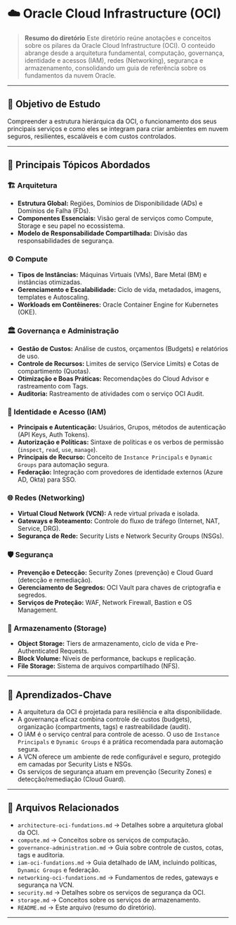 # ☁️ Oracle Cloud Infrastructure (OCI)

> **Resumo do diretório**
> Este diretório reúne anotações e conceitos sobre os pilares da Oracle Cloud Infrastructure (OCI). O conteúdo abrange desde a arquitetura fundamental, computação, governança, identidade e acessos (IAM), redes (Networking), segurança e armazenamento, consolidando um guia de referência sobre os fundamentos da nuvem Oracle.

---

## 🎯 **Objetivo de Estudo**
Compreender a estrutura hierárquica da OCI, o funcionamento dos seus principais serviços e como eles se integram para criar ambientes em nuvem seguros, resilientes, escaláveis e com custos controlados.

---

## 🧩 **Principais Tópicos Abordados**

### 🏗️ Arquitetura
- **Estrutura Global:** Regiões, Domínios de Disponibilidade (ADs) e Domínios de Falha (FDs).
- **Componentes Essenciais:** Visão geral de serviços como Compute, Storage e seu papel no ecossistema.
- **Modelo de Responsabilidade Compartilhada:** Divisão das responsabilidades de segurança.

### ⚙️ Compute
- **Tipos de Instâncias:** Máquinas Virtuais (VMs), Bare Metal (BM) e instâncias otimizadas.
- **Gerenciamento e Escalabilidade:** Ciclo de vida, metadados, imagens, templates e Autoscaling.
- **Workloads em Contêineres:** Oracle Container Engine for Kubernetes (OKE).

### 🏛️ Governança e Administração
- **Gestão de Custos:** Análise de custos, orçamentos (Budgets) e relatórios de uso.
- **Controle de Recursos:** Limites de serviço (Service Limits) e Cotas de compartimento (Quotas).
- **Otimização e Boas Práticas:** Recomendações do Cloud Advisor e rastreamento com Tags.
- **Auditoria:** Rastreamento de atividades com o serviço OCI Audit.

### 🔐 Identidade e Acesso (IAM)
- **Principais e Autenticação:** Usuários, Grupos, métodos de autenticação (API Keys, Auth Tokens).
- **Autorização e Políticas:** Sintaxe de políticas e os verbos de permissão (`inspect`, `read`, `use`, `manage`).
- **Principais de Recurso:** Conceito de `Instance Principals` e `Dynamic Groups` para automação segura.
- **Federação:** Integração com provedores de identidade externos (Azure AD, Okta) para SSO.

### 🌐 Redes (Networking)
- **Virtual Cloud Network (VCN):** A rede virtual privada e isolada.
- **Gateways e Roteamento:** Controle do fluxo de tráfego (Internet, NAT, Service, DRG).
- **Segurança de Rede:** Security Lists e Network Security Groups (NSGs).

### 🛡️ Segurança
- **Prevenção e Detecção:** Security Zones (prevenção) e Cloud Guard (detecção e remediação).
- **Gerenciamento de Segredos:** OCI Vault para chaves de criptografia e segredos.
- **Serviços de Proteção:** WAF, Network Firewall, Bastion e OS Management.

### 💾 Armazenamento (Storage)
- **Object Storage:** Tiers de armazenamento, ciclo de vida e Pre-Authenticated Requests.
- **Block Volume:** Níveis de performance, backups e replicação.
- **File Storage:** Sistema de arquivos compartilhado (NFS).

---

## 🧠 **Aprendizados-Chave**
- A arquitetura da OCI é projetada para resiliência e alta disponibilidade.
- A governança eficaz combina controle de custos (budgets), organização (compartments, tags) e rastreabilidade (audit).
- O IAM é o serviço central para controle de acesso. O uso de `Instance Principals` e `Dynamic Groups` é a prática recomendada para automação segura.
- A VCN oferece um ambiente de rede configurável e seguro, protegido em camadas por Security Lists e NSGs.
- Os serviços de segurança atuam em prevenção (Security Zones) e detecção/remediação (Cloud Guard).

---

## 📁 **Arquivos Relacionados**
- `architecture-oci-fundations.md` → Detalhes sobre a arquitetura global da OCI.
- `compute.md` → Conceitos sobre os serviços de computação.
- `governance-administration.md` → Guia sobre controle de custos, cotas, tags e auditoria.
- `iam-oci-fundations.md` → Guia detalhado de IAM, incluindo políticas, `Dynamic Groups` e federação.
- `networking-oci-fundations.md` → Fundamentos de redes, gateways e segurança na VCN.
- `security.md` → Detalhes sobre os serviços de segurança da OCI.
- `storage.md` → Conceitos sobre os serviços de armazenamento.
- `README.md` → Este arquivo (resumo do diretório).

---
